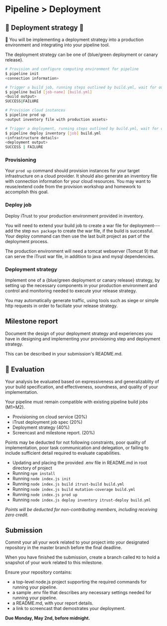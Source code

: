 # Pipeline > Deployment

## 🚀 Deployment strategy 🚢

🚰 You will be implementing a deployment strategy into a production environment and integrating into your pipeline tool.

The deployment strategy can be one of {blue/green deployment or canary release}.

```bash
# Provision and configure computing environment for pipeline
$ pipeline init
<connection information>

# Trigger a build job, running steps outlined by build.yml, wait for output, and print build log.
$ pipeline build [job-name] [build.yml]
<build output>
SUCCESS|FAILURE

# Provision cloud instances
$ pipeline prod up
<output inventory file with production assets>

# Trigger a deployment, running steps outlined by build.yml, wait for output, print log, and determine success or failure.
$ pipeline deploy inventory [job] build.yml 
<infrastructure details>
<deployment output>
SUCCESS | FAILURE
```

### Provisioning

Your `prod up` command should provision instances for your target infrastructure on a cloud provider. It should also generate an inventory file with connection information for your cloud resources. You may want to reuse/extend code from the provision workshop and homework to accomplish this goal.

### Deploy job

Deploy iTrust to your production environment provided in inventory. 

You will need to extend your build job to create a war file for deployment---add the step `mvn package` to create the war file, if the build is successful. Your deploy command can then use the last built project as part of the deployment process.

The production environment will need a tomcat webserver (Tomcat 9) that can serve the iTrust war file, in addition to java and mysql dependencies.

### Deployment strategy

Implement one of a {blue/green deployment or canary release} strategy, by setting up the necessary components in your production environment and control and monitoring needed to execute your release strategy.

You may automatically generate traffic, using tools such as siege or simple http requests in order to faciliate your release strategy.

## Milestone report

Document the design of your deployment strategy and experiences you have in designing and implementing your provisioning step and deployment strategy.

This can be described in your submission's README.md.

## 💯 Evaluation

Your analysis be evaluated based on expressiveness and generalizablity of your build specification, and effectiveness, soundness, and quality of your implementation.

Your pipeline must remain compatible with existing pipeline build jobs (M1+M2).

* Provisioning on cloud service (20%)
* iTrust deployment job spec (20%)
* Deployment strategy (40%)
* Screencast and milestone report. (20%)

Points may be deducted for not following constraints, poor quality of implementation, poor task communication and delegation, or failing to include sufficient detail required to evaluate capabilities.

- Updating and placing the provided .env file in README.md in root directory of project
- Running `npm install`
- Running `node index.js init`
- Running `node index.js build itrust-build build.yml`
- Running `node index.js build mutation-coverage build.yml`
- Running `node index.js prod up`
- Running `node index.js deploy inventory itrust-deploy build.yml`

_Points will be deducted for non-contributing members, including receiving zero credit._

## Submission

Commit your all your work related to your project into your designated repository in the master branch before the final deadline. 

When you have finished the submission, create a branch called `M3` to hold a snapshot of your work related to this milestone.

Ensure your repository contains:

* a top-level node.js project supporting the required commands for running your pipeline.
* a sample .env file that describes any necessary settings needed for running your pipeline.
* a README.md, with your report details.
* a link to screencast that demostrates your deployment.

**Due Monday, May 2nd, before midnight.**

